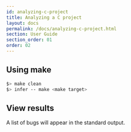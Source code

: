 ```yaml
---
id: analyzing-c-project
title: Analyzing a C project
layout: docs
permalink: /docs/analyzing-c-project.html
section: User Guide
section_order: 01
order: 02
---
```


## Using make

```bash
$> make clean
$> infer -- make <make target>
```
## View results

A list of bugs will appear in the standard output.

